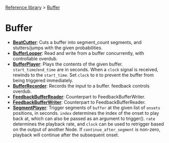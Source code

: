 [Reference library](../index.md) > [Buffer](index.md)

# Buffer

- **[BeatCutter](beatcutter/index.md)**: Cuts a buffer into segment_count segments, and stutters/jumps with the given probabilities.
- **[BufferLooper](bufferlooper/index.md)**: Read and write from a buffer concurrently, with controllable overdub.
- **[BufferPlayer](bufferplayer/index.md)**: Plays the contents of the given buffer. `start_time`/`end_time` are in seconds. When a `clock` signal is received, rewinds to the `start_time`.  Set `clock` to `0` to prevent the buffer from being triggered immediately.
- **[BufferRecorder](bufferrecorder/index.md)**: Records the input to a buffer. feedback controls overdub.
- **[FeedbackBufferReader](feedbackbufferreader/index.md)**: Counterpart to FeedbackBufferWriter.
- **[FeedbackBufferWriter](feedbackbufferwriter/index.md)**: Counterpart to FeedbackBufferReader.
- **[SegmentPlayer](segmentplayer/index.md)**: Trigger segments of `buffer` at the given list of `onsets` positions, in seconds. `index` determines the index of the onset to play back at, which can also be passed as an argument to trigger(). `rate` determines the playback rate, and `clock` can be used to retrigger based on the output of another Node. If `continue_after_segment` is non-zero, playback will continue after the subsequent onset.
